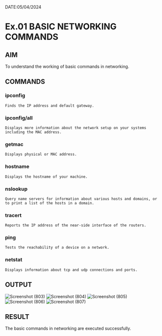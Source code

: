 DATE:05/04/2024
# Ex.01 BASIC NETWORKING COMMANDS

## AIM
  To understand the working of basic commands in networking.

## COMMANDS
### ipconfig
    Finds the IP address and default gateway.
    
### ipconfig/all
    Displays more information about the network setup on your systems including the MAC address.

### getmac
    Displays physical or MAC address.

### hostname
    Displays the hostname of your machine.
    
### nslookup
    Query name servers for information about various hosts and domains, or to print a list of the hosts in a domain.
    
### tracert
    Reports the IP address of the near-side interface of the routers.

### ping
    Tests the reachability of a device on a network. 

### netstat
    Displays information about tcp and udp connections and ports.

## OUTPUT

![Screenshot (803)](https://github.com/Pragya180/Agri_Ex01/assets/164338864/d55c4aba-d931-497b-b200-41c9bf8121ef)
![Screenshot (804)](https://github.com/Pragya180/Agri_Ex01/assets/164338864/3fa0d914-660e-45a7-b26e-dbf52e95e6cc)
![Screenshot (805)](https://github.com/Pragya180/Agri_Ex01/assets/164338864/345ebc39-8d8d-4443-ab3e-f9883e2c079b)
![Screenshot (806)](https://github.com/Pragya180/Agri_Ex01/assets/164338864/228acc0d-7650-4723-95f5-973c71285dd2)
![Screenshot (807)](https://github.com/Pragya180/Agri_Ex01/assets/164338864/ea4c29ee-7645-4a62-823c-b3b00492415a)






## RESULT
  The basic commands in networking are executed successfully.
